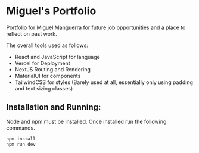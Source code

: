 # Miguel's Portfolio

Portfolio for Miguel Manguerra for future job opportunities and a place to reflect on past work. 

The overall tools used as follows:

- React and JavaScript for language
- Vercel for Deployment
- NextJS Routing and Rendering
- MaterialUI for components
- TailwindCSS for styles (Barely used at all, essentially only using padding and text sizing classes)

## Installation and Running:

Node and npm must be installed. Once installed run the following commands.

```sh
npm install
npm run dev
```
